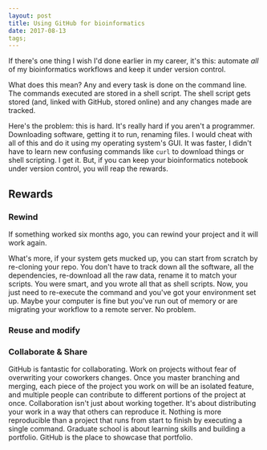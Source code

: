 ```yaml
---
layout: post
title: Using GitHub for bioinformatics
date: 2017-08-13
tags;
---
```


If there's one thing I wish I'd done earlier in my career, it's this: automate *all* of my bioinformatics workflows and keep it under version control.

What does this mean?  Any and every task is done on the command line.  The commands executed are stored in a shell script.  The shell script gets stored (and, linked with GitHub, stored online) and any changes made are tracked.  

Here's the problem: this is hard.  It's really hard if you aren't a programmer.  Downloading software, getting it to run, renaming files.  I would cheat with all of this and do it using my operating system's GUI.  It was faster, I didn't have to learn new confusing commands like `curl` to download things or shell scripting.  I get it.  But, if you can keep your bioinformatics notebook under version control, you will reap the rewards.

## Rewards
### Rewind
If something worked six months ago, you can rewind your project and it will work again. 

What's more, if your system gets mucked up, you can start from scratch by re-cloning your repo.  You don't have to track down all the software, all the dependencies, re-download all the raw data, rename it to match your scripts.  You were smart, and you wrote all that as shell scripts.  Now, you just need to re-execute the command and you've got your environment set up.  Maybe your computer is fine but you've run out of memory or are migrating your workflow to a remote server.  No problem.

### Reuse and modify

### Collaborate & Share
GitHub is fantastic for collaborating.  Work on projects without fear of overwriting your coworkers changes.  Once you master branching and merging, each piece of the project you work on will be an isolated feature, and multiple people can contribute to different portions of the project at once.
Collaboration isn't just about working together.  It's about distributing your work in a way that others can reproduce it.  Nothing is more reproducible than a project that runs from start to finish by executing a single command.
Graduate school is about learning skills and building a portfolio.  GitHub is the place to showcase that portfolio.  
